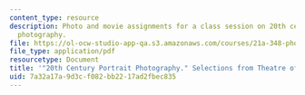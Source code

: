 ```yaml
---
content_type: resource
description: Photo and movie assignments for a class session on 20th century portrait
  photography.
file: https://ol-ocw-studio-app-qa.s3.amazonaws.com/courses/21a-348-photography-and-truth-spring-2008/7a32a17a9d3cf082bb2217ad2fbec835_MIT21A_348S08_portraits20.pdf
file_type: application/pdf
resourcetype: Document
title: '"20th Century Portrait Photography." Selections from Theatre of the Face.'
uid: 7a32a17a-9d3c-f082-bb22-17ad2fbec835
---
```

